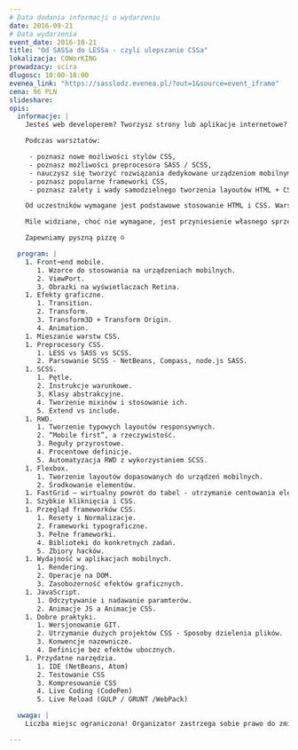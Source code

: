 ```yaml
---
# Data dodania informacji o wydarzeniu
date: 2016-09-21
# Data wydarzenia
event_date: 2016-10-21
title: "Od SASSa do LESSa - czyli ulepszanie CSSa"
lokalizacja: COWorKING
prowadzacy: scira
dlugosc: 10:00-18:00
evenea_link: "https://sasslodz.evenea.pl/?out=1&source=event_iframe"
cena: 96 PLN
slideshare:
opis:
  informacje: |
    Jesteś web developerem? Tworzysz strony lub aplikacje internetowe? Chciałbyś poznać CSS lub poszerzyć swoją wiedzę z jego zakresu? Poznaj SASS / SCSS – narzędzie znacznie rozszerzające możliwości samego CSSa. Podczas warsztatów poznasz nie tylko nowe funkcjonalności samego CSSa, ale także możliwości jakie daje SASS. Całość warsztatów odbywać się będzie ze szczególnym uwzględnieniem tworzenia layoutów dla urządzeń mobilnych. Warsztaty składać się będą w przeważającej części z zadań praktycznych, aby każdy uczestnik mógł przetestować nowe efekty CSS na laptopie, tablecie czy telefonie.

    Podczas warsztatów:

     - poznasz nowe możliwości stylów CSS,
     - poznasz możliwości preprocesora SASS / SCSS,
     - nauczysz się tworzyć rozwiązania dedykowane urządzeniom mobilnym,
     - poznasz popularne frameworki CSS,
     - poznasz zalety i wady samodzielnego tworzenia layoutów HTML + CSS.

    Od uczestników wymagane jest podstawowe stosowanie HTML i CSS. Warsztaty skierowane są dla front¬end developerów, którzy chcą rozszerzyć swoją wiedzę i umiejętności dotyczące stylowania elementów HTML. Uczestnicy w trakcie zajęć korzystają z własnego sprzętu (do wygodnego korzystania z HTMLa i CSSa wystarczy właściwie każdy komputer z systemem Windows, OSX lub Linux - wymagane GUI :)

    Mile widziane, choć nie wymagane, jest przyniesienie własnego sprzętu mobilnego (telefon / tablet) na którym będzie można testować tworzone layouty – alternatywą jest użycie WebDeveloper tools z Chrome, ale wiąże się to z pewnymi ograniczeniami.

    Zapewniamy pyszną pizzę ☺

  program: |
    1. Front¬end mobile.
       1. Wzorce do stosowania na urządzeniach mobilnych.
       2. ViewPort.
       3. Obrazki na wyświetlaczach Retina.
    1. Efekty graficzne.
       1. Transition.
       2. Transform.
       3. Transform3D + Transform Origin.
       4. Animation.
    1. Mieszanie warstw CSS.
    1. Preprocesory CSS.
       1. LESS vs SASS vs SCSS.
       2. Parsowanie SCSS - NetBeans, Compass, node.js SASS.
    1. SCSS.  
       1. Pętle.
       2. Instrukcje warunkowe.
       3. Klasy abstrakcyjne.
       4. Tworzenie mixinów i stosowanie ich.
       5. Extend vs include.
    1. RWD.
       1. Tworzenie typowych layoutów responsywnych.
       2. “Mobile first”, a rzeczywistość.
       3. Reguły przyrostowe.
       4. Procentowe definicje.
       5. Automatyzacja RWD z wykorzystaniem SCSS.
    1. Flexbox.
       1. Tworzenie layoutów dopasowanych do urządzeń mobilnych.
       2. Środkowanie elementów.
    1. FastGrid – wirtualny powrót do tabel - utrzymanie centowania elementów.
    1. Szybkie kliknięcia i CSS.
    1. Przegląd frameworków CSS.
       1. Resety i Normalizacje.
       2. Frameworki typograficzne.
       3. Pełne frameworki.
       4. Biblioteki do konkretnych zadań.
       5. Zbiory hacków.
    1. Wydajność w aplikacjach mobilnych.
       1. Rendering.
       2. Operacje na DOM.
       3. Zasobożerność efektów graficznych.
    1. JavaScript.
       1. Odczytywanie i nadawanie paramterów.
       2. Animacje JS a Animacje CSS.
    1. Dobre praktyki.
       1. Wersjonowanie GIT.
       2. Utrzymanie dużych projektów CSS - Sposoby dzielenia plików.
       3. Konwencje nazewnicze.
       4. Definicje bez efektów ubocznych.
    1. Przydatne narzędzia.
       1. IDE (NetBeans, Atom)
       2. Testowanie CSS
       3. Kompresowanie CSS
       4. Live Coding (CodePen)
       5. Live Reload (GULP / GRUNT /WebPack)

  uwaga: |
    Liczba miejsc ograniczona! Organizator zastrzega sobie prawo do zmiany lokalizacji wydarzenia oraz jego odwołania w przypadku niezgłoszenia się minimalnej liczby uczestników.

---
```

